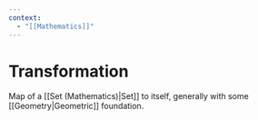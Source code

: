 ```yaml
---
context:
  - "[[Mathematics]]"
---
```


# Transformation

Map of a [[Set (Mathematics)|Set]] to itself, generally with some [[Geometry|Geometric]] foundation.
